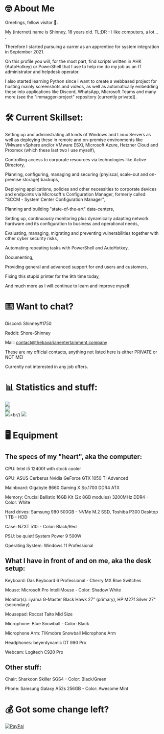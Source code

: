 # 🤓 About Me

Greetings, fellow visitor 👋.

My (internet) name is Shinney, 18 years old. TL;DR - I like computers, a lot... .

Therefore I started pursuing a carrer as an apprentice for system integration in September 2021. 

On this profile you will, for the most part, find scripts written in AHK (AutoHotkey) or PowerShell that I use to help me do my job as an IT administrator and helpdesk operator.

I also started learning Python since I want to create a webbased project for hosting mainly screenshots and videos, as well as automatically embedding these into applications like Discord, WhatsApp, Microsoft Teams and many more (see the "immagger-project" repository [currently private]).


# 🛠️ Current Skillset:

Setting up and administrating all kinds of Windows and Linux Servers as well as deploying these in remote and on-premise environments like VMware vSphere and/or VMware ESXi, Microsoft Azure, Hetzner Cloud and Proxmox (which these last two I use myself),

Controlling access to corporate resources via technologies like Active Directory,

Planning, configuring, managing and securing (phyiscal, scale-out and on-premise storage) backups,

Deploying applications, policies and other necessities to corporate devices and endpoints via Microsoft's Configuration Manager, formerly called "SCCM - System Center Configuration Manager",

Planning and building "state-of-the-art" data-centers,

Setting up, continuously monitoring plus dynamically adapting network hardware and its configuration to business and operational needs,

Evaluating, managing, migrating and preventing vulnerabilities together with other cyber security risks,

Automating repeating tasks with PowerShell and AutoHotkey,

Documenting,

Providing general and advanced support for end users and customers,

Fixing this stupid printer for the 9th time today, 

And much more as I will continue to learn and improve myself.


# ⌨️ Want to chat?

Discord: Shinney#1750 

Reddit: Shore-Shinney

Mail: contact@thebavarianentertainment.company

These are my official contacts, anything not listed here is either PRIVATE or NOT ME!

Currently not interested in any job offers.


# 📊 Statistics and stuff:
![](https://github-readme-stats.vercel.app/api?username=Sh1nn3y&theme=vue&hide_border=false&include_all_commits=false&count_private=false)<br/>
![](https://github-readme-streak-stats.herokuapp.com/?user=Sh1nn3y&theme=vue&hide_border=false)<br/>
![](https://github-readme-stats.vercel.app/api/top-langs/?username=Sh1nn3y&theme=vue&hide_border=false&include_all_commits=false&count_private=false&layout=compact)<br/)
[![](https://visitcount.itsvg.in/api?id=Sh1nn3y&icon=3&color=3)](https://visitcount.itsvg.in)

# 🖥️ Equipment

## The specs of my "heart", aka the computer:

CPU: Intel i5 12400f with stock cooler

GPU: ASUS Cerberus Nvidia GeForce GTX 1050 Ti Advanced

Mainboard: Gigabyte B660 Gaming X So.1700 DDR4 ATX

Memory: Crucial Ballistix 16GB Kit (2x 8GB modules) 3200MHz DDR4 - Color: White

Hard drives: Samsung 980 500GB - NVMe M.2 SSD, Toshiba P300 Desktop 1 TB - HDD

Case: NZXT 510i - Color: Black/Red

PSU: be quiet! System Power 9 500W

Operating System: Windows 11 Professional 

## What I have in front of and on me, aka the desk setup:

Keyboard: Das Keyboard 6 Professional - Cherry MX Blue Switches

Mouse: Microsoft Pro IntelliMouse - Color: Shadow White

Monitor(s): iiyama G-Master Black Hawk 27" (primary), HP M27f Silver 27" (secondary)

Mousepad: Roccat Taito Mid Size

Microphone: Blue Snowball - Color: Black

Microphone Arm: TIKmobre Snowball Microphone Arm

Headphones: beyerdynamic DT 990 Pro

Webcam: Logitech C920 Pro

## Other stuff:

Chair: Sharkoon Skiller SGS4 - Color: Black/Green

Phone: Samsung Galaxy A52s 256GB - Color: Awesome Mint

# 💰 Got some change left?
[![PayPal](https://img.shields.io/badge/PayPal-00457C?style=for-the-badge&logo=paypal&logoColor=white)](https://paypal.me/https://paypal.me/Sh1NN3y)
